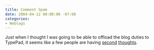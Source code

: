 ```yaml
---
title: Comment Spam
date: 2004-04-12 00:00:00 -07:00
categories:
- Weblogs
---
```


<p>
Just when I thought I was going to be able to offload the blog duties to TypePad, it seems like a few people are having <a href="http://sippey.typepad.com/filtered/2004/04/comment_spam.html">second</a> <a href="http://sylloge.typepad.com/x/2004/04/15_most_recent_.html">thoughts</a>.
</p>
